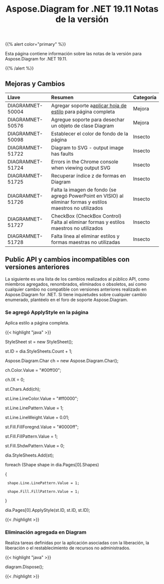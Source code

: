 ﻿---
title: Aspose.Diagram for .NET 19.11 Notas de la versión
type: docs
weight: 20
url: /es/net/aspose-diagram-for-net-19-11-release-notes/
---
{{% alert color="primary" %}} 

Esta página contiene información sobre las notas de la versión para Aspose.Diagram for .NET 19.11.

{{% /alert %}} 
## **Mejoras y Cambios**

|**Llave**|**Resumen**|**Categoría**|
|:- |:- |:- |
|DIAGRAMNET-50004| Agregar soporte a[aplicar hoja de estilo](/diagram/es/net/format-visio-pages/) para página completa|Mejora|
|DIAGRAMNET-50576|Agregue soporte para desechar un objeto de clase Diagram|Mejora|
|DIAGRAMNET-50098|Establecer el color de fondo de la página|Insecto|
|DIAGRAMNET-51722|Diagram to SVG - output image has faults|Insecto|
|DIAGRAMNET-51724|Errors in the Chrome console when viewing output SVG|Insecto|
|DIAGRAMNET-51725|Recuperar índice z de formas en Diagram|Insecto|
|DIAGRAMNET-51726|Falta la imagen de fondo (se agregó PowerPoint en VISIO) al eliminar formas y estilos maestros no utilizados|Insecto|
|DIAGRAMNET-51727|CheckBox (CheckBox Control) Falta al eliminar formas y estilos maestros no utilizados|Insecto|
|DIAGRAMNET-51728|Falta línea al eliminar estilos y formas maestras no utilizadas|Insecto|

## **Public API y cambios incompatibles con versiones anteriores**
La siguiente es una lista de los cambios realizados al público API, como miembros agregados, renombrados, eliminados o obsoletos, así como cualquier cambio no compatible con versiones anteriores realizado en Aspose.Diagram for .NET. Si tiene inquietudes sobre cualquier cambio enumerado, plantéelo en el foro de soporte Aspose.Diagram.
### **Se agregó ApplyStyle en la página**
Aplica estilo a página completa.

{{< highlight "java" >}}

StyleSheet st = new StyleSheet();

st.ID = dia.StyleSheets.Count + 1;

Aspose.Diagram.Char ch = new Aspose.Diagram.Char();

ch.Color.Value = "#00ff00";

ch.IX = 0;

st.Chars.Add(ch);

st.Line.LineColor.Value = "#ff0000";

st.Line.LinePattern.Value = 1;

st.Line.LineWeight.Value = 0.01;

st.Fill.FillForegnd.Value = "#0000ff";

st.Fill.FillPattern.Value = 1;

st.Fill.ShdwPattern.Value = 0;

dia.StyleSheets.Add(st);

foreach (Shape shape in dia.Pages[0].Shapes)

{

     shape.Line.LinePattern.Value = 1;
    
     shape.Fill.FillPattern.Value = 1;

}

dia.Pages[0].ApplyStyle(st.ID, st.ID, st.ID);

{{< /highlight >}}
### **Eliminación agregada en Diagram**
Realiza tareas definidas por la aplicación asociadas con la liberación, la liberación o el restablecimiento de recursos no administrados.

{{< highlight "java" >}}

 diagram.Dispose();

{{< /highlight >}}
